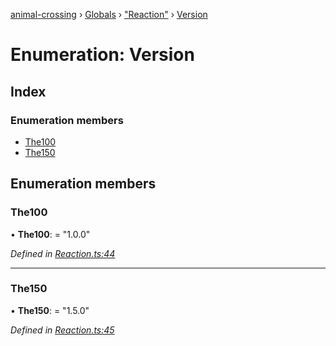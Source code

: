 [animal-crossing](../README.md) › [Globals](../globals.md) › ["Reaction"](../modules/_reaction_.md) › [Version](_reaction_.version.md)

# Enumeration: Version

## Index

### Enumeration members

* [The100](_reaction_.version.md#the100)
* [The150](_reaction_.version.md#the150)

## Enumeration members

###  The100

• **The100**: = "1.0.0"

*Defined in [Reaction.ts:44](https://github.com/Norviah/animal-crossing/blob/7daadc1/module/types/Reaction.ts#L44)*

___

###  The150

• **The150**: = "1.5.0"

*Defined in [Reaction.ts:45](https://github.com/Norviah/animal-crossing/blob/7daadc1/module/types/Reaction.ts#L45)*
